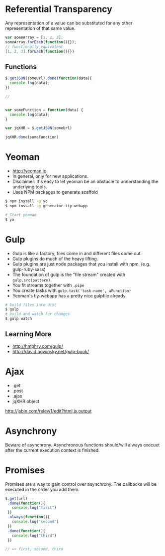 # Referential Transparency
Any representation of a value can be substituted for any other representation of that same value.

```js
var someArray = [1, 2, 3];
someArray.forEach(function(){});
// functionally equivalent
[1, 2, 3].forEach(function(){})
```

## Functions
```js
$.getJSON(someUrl).done(function(data){
  console.log(data);
})

//


var someFunction = function(data) {
  console.log(data);
}

var jqXHR = $.getJSON(someUrl)

jqXHR.done(someFunction)
```

# Yeoman
- http://yeoman.io
- In general, only for new applications.
- Disclaimer: It's easy to let yeoman be an obstacle to understanding the underlying tools.
- Uses NPM packages to generate scaffold

```sh
$ npm install -g yo
$ npm install -g generator-tiy-webapp

# Start yeoman
$ yo
```

# Gulp

- Gulp is like a factory, files come in and different files come out.
- Gulp plugins do much of the heavy lifting.
- Gulp plugins are just node packages that you install with npm. (e.g. gulp-ruby-sass)
- The foundation of gulp is the "file stream" created with `gulp.src(pattern)`.
- You fit streams together with `.pipe`
- You create tasks with `gulp.task('task-name', aFunction)`
- Yeoman's tiy-webapp has a pretty nice gulpfile already

```sh
# build files into dist
$ gulp
# build and watch for changes
$ gulp watch
```

## Learning More
- http://hmphry.com/gulp/
- http://david.nowinsky.net/gulp-book/

# Ajax

- .get
- .post
- .ajax
- jqXHR object

http://jsbin.com/relev/1/edit?html,js,output

# Asynchrony
Beware of asynchrony. Asynchronous functions should/will always execuet after the current execution context is finished.

# Promises
Promises are a way to gain control over asynchrony. The callbacks will be executed in the order you add them.

```js
$.get(url)
 .done(function(){
   console.log("first")
 })
 .always(function(){
   console.log("second")
 })
 .done(function(){
   console.log("third")
 })

// => first, second, third
```
